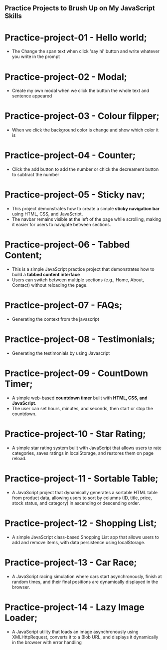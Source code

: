 ## Practice Projects to Brush Up on My JavaScript Skills

# Practice-project-01 - Hello world;
- The Change the span text when click 'say hi' button and write whatever you write in the prompt

# Practice-project-02 - Modal;
- Create my own modal when we click the button the whole text and sentence appeared

# Practice-project-03 - Colour filpper;
- When we click the background color is change and show which color it is

# Practice-project-04 - Counter;
- Click the add button to add the number or chick the decreament button to subtract the number

# Practice-project-05 - Sticky nav;
- This project demonstrates how to create a simple **sticky navigation bar** using HTML, CSS, and JavaScript.
- The navbar remains visible at the left of the page while scrolling, making it easier for users to navigate between sections.

# Practice-project-06 - Tabbed Content;
- This is a simple JavaScript practice project that demonstrates how to build a **tabbed content interface**
- Users can switch between multiple sections (e.g., Home, About, Contact) without reloading the page.

# Practice-project-07 - FAQs;
- Generating the context from the javascript

# Practice-project-08 - Testimonials;
- Generating the testimonials by using Javascript

# Practice-project-09 - CountDown Timer;
- A simple web-based **countdown timer** built with **HTML, CSS, and JavaScript**.
- The user can set hours, minutes, and seconds, then start or stop the countdown.

# Practice-project-10 - Star Rating;
- A simple star rating system built with JavaScript that allows users to rate categories, saves ratings in localStorage, and restores them on page reload.

# Practice-project-11 - Sortable Table;
- A JavaScript project that dynamically generates a sortable HTML table from product data, allowing users to sort by columns (ID, title, price, stock status, and category) in ascending or descending order.


# Practice-project-12 - Shopping List;
- A simple JavaScript class-based Shopping List app that allows users to add and remove items, with data persistence using localStorage.

# Practice-project-13 - Car Race;
- A JavaScript racing simulation where cars start asynchronously, finish at random times, and their final positions are dynamically displayed in the browser.

# Practice-project-14 - Lazy Image Loader;
- A JavaScript utility that loads an image asynchronously using XMLHttpRequest, converts it to a Blob URL, and displays it dynamically in the browser with error handling
